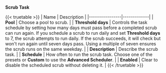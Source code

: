 **Scrub Task**

{{< truetable >}}
| Name           | Description |
|----------------|-------------|
| **Pool**           | Choose a pool to scrub. |
| **Threshold days** | Controls the task schedule by setting how many days must pass before a completed scrub can run again. If you schedule a scrub to run daily and set **Threshold days** to 7, the scrub attempts to run daily. If the scrub succeeds, it will check but won't run again until seven days pass. Using a multiple of seven ensures the scrub runs on the same weekday. |
| **Description**    | Describe the scrub task. |
| **Schedule**       | How often to run the scrub task. Choose one of the presets or **Custom** to use the **Advanced Scheduler**. |
| **Enabled**        | Clear to disable the scheduled scrub without deleting it. |
{{< /truetable >}}
